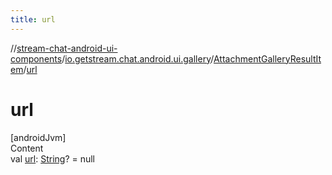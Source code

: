 ```yaml
---
title: url
---
```

//[stream-chat-android-ui-components](../../../index.md)/[io.getstream.chat.android.ui.gallery](../index.md)/[AttachmentGalleryResultItem](index.md)/[url](url.md)



# url  
[androidJvm]  
Content  
val [url](url.md): [String](https://kotlinlang.org/api/latest/jvm/stdlib/kotlin/-string/index.html)? = null  



